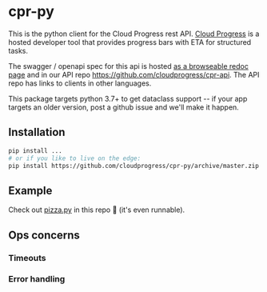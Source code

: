 # cpr-py

This is the python client for the Cloud Progress rest API. [Cloud Progress](https://cloudprogress.io) is a hosted developer tool that provides progress bars with ETA for structured tasks.

The swagger / openapi spec for this api is hosted [as a browseable redoc page](https://cloudprogress.io/static/redoc.htm) and in our API repo https://github.com/cloudprogress/cpr-api. The API repo has links to clients in other languages.

This package targets python 3.7+ to get dataclass support -- if your app targets an older version, post a github issue and we'll make it happen.

## Installation

```sh
pip install ...
# or if you like to live on the edge:
pip install https://github.com/cloudprogress/cpr-py/archive/master.zip
```

## Example

Check out [pizza.py](pizza.py) in this repo 🍕 (it's even runnable).

## Ops concerns

### Timeouts

### Error handling
